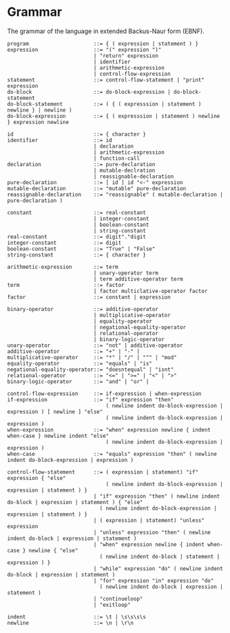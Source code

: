 # Grammar
The grammar of the language in extended Backus-Naur form (EBNF).

    program                     ::= { ( expression | statement ) }
    expression                  ::= "(" expression ")"
                                | "return" expression
                                | identifier
                                | arithmetic-expression
                                | control-flow-expression
    statement                   ::= control-flow-statement | "print" expression
    do-block                    ::= do-block-expression | do-block-statement
    do-block-statement          ::= ( { ( expresssion | statement ) newline } | newline )
    do-block-expression         ::= { ( expresssion | statement ) newline } expression newline
    
    id                          ::= { character }
    identifier                  ::= id
                                | declaration
                                | arithmetic-expression
                                | function-call
    declaration                 ::= pure-declaration 
                                | mutable-declration 
                                | reassignable-declaration
    pure-declaration            ::= [ id ] id "<-" expression
    mutable-declaration         ::= "mutable" pure-declaration
    reassignable-declaration    ::= "reassignable" ( mutable-declaration | pure-declaration )
    
    constant                    ::= real-constant 
                                | integer-constant 
                                | boolean-constant 
                                | string-constant
    real-constant               ::= digit"."digit
    integer-constant            ::= digit
    boolean-constant            ::= "True" | "False"
    string-constant             ::= { character }
    
    arithmetic-expression       ::= term 
                                | unary-operator term 
                                | term additive-operator term
    term                        ::= factor 
                                | factor multiclative-operator factor
    factor                      ::= constant | expression
    
    binary-operator             ::= additive-operator 
                                | multiplicative-operator 
                                | equality-operator
                                | negational-equality-operator
                                | relational-operator
                                | binary-logic-operator
    unary-operator              ::= "not" | additive-operator
    additive-operator           ::= "+" | "-" | 
    multiplicative-operator     ::= "*" | "/" | "^" | "mod" 
    equality-operator           ::= "equals" | "is"
    negational-equality-operator::= "doesntequal" | "isnt"
    relational-operator         ::= "<=" | ">=" | "<" | ">"
    binary-logic-operator       ::= "and" | "or" |
                                    
    control-flow-expression     ::= if-expression | when-expression
    if-expression               ::= "if" expression "then" 
                                    ( newline indent do-block-expression | expression ) [ newline ] "else" 
                                    ( newline indent do-block-expression | expression )
    when-expression             ::= "when" expression newline { indent when-case } newline indent "else" 
                                    ( newline indent do-block-expression | expression )
    when-case                   ::= "equals" expression "then" ( newline indent do-block-expression | expression )
                                    
    control-flow-statement      ::= ( expression | statement) "if" expression { "else" 
                                    ( newline indent do-block-expression | expression | statement ) }
                                | "if" expression "then" ( newline indent do-block | expression | statement ) { "else"
                                  ( newline indent do-block-expression | expression | statement ) }
                                | ( expression | statement) "unless" expression
                                | "unless" expression "then" ( newline indent do-block | expression | statement )
                                | "when" expression newline { indent when-case } newline { "else" 
                                  ( newline indent do-block | statement | expression ) }
                                | "while" expression "do" ( newline indent do-block | expression | statement )
                                | "for" expression "in" expression "do" 
                                  ( newline indent do-block | expression | statement )
                                | "continueloop"
                                | "exitloop"

    indent                      ::= \t | \s\s\s\s
    newline                     ::= \n | \r\n
